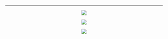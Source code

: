 

<hr /> 

<p align = "center">
  <img src="https://github-readme-stats.vercel.app/api?username=hhyxx&show_icons=true"/>
</p>
<p align = "center">
  <img src="https://github-readme-stats.vercel.app/api/top-langs/?username=hhyxx&layout=compact&langs_count=8" />
</p>

<div align="center">
    <img src="https://activity-graph.herokuapp.com/graph?username=hhyxx&theme=minimal"/>
</div>
